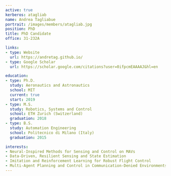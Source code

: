 ```yaml
---
active: true
kerberos: atagliab
name: Andrea Tagliabue
portrait: /images/members/atagliab.jpg
position: PhD
title: PhD Candidate
office: 31-232A

links:
- type: Website
  url: https://andretag.github.io/
- type: Google Scholar
  url: https://scholar.google.com/citations?user=0ifpcmEAAAAJ&hl=en

education:
- type: Ph.D.
  study: Aeronautics and Astronautics
  school: MIT
  current: true
  start: 2019
- type: M.S.
  study: Robotics, Systems and Control
  school: ETH Zurich (Switzerland)
  graduation: 2018
- type: B.S.
  study: Automation Engineering
  school: Politecnico di Milano (Italy)
  graduation: 2015

interests: 
- Neural-Inspired Methods for Sensing and Control on MAVs
- Data-Driven, Resilient Sensing and State Estimation
- Imitation and Reinforcement Learning for Robust Flight Control
- Multi-Agent Planning and Control in Communication-Denied Environments
---
```

